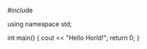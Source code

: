 #include <iostream>
  
  using namespace std;
  
  int main()
  {
    cout << "Hello Horld!";
    return 0;
    }
 
